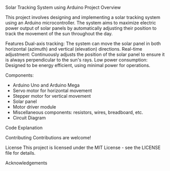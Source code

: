 Solar Tracking System using Arduino
Project Overview

This project involves designing and implementing a solar tracking system using an Arduino microcontroller. 
The system aims to maximize electric power output of solar panels by automatically adjusting their position to track the movement of the sun throughout the day.

Features
Dual-axis tracking: The system can move the solar panel in both horizontal (azimuth) and vertical (elevation) directions.
Real-time adjustment: Continuously adjusts the position of the solar panel to ensure it is always perpendicular to the sun's rays.
Low power consumption: Designed to be energy efficient, using minimal power for operations.

Components:
- Arduino Uno and Arduino Mega
- Servo motor for horizontal movement
- Stepper motor for vertical movement
- Solar panel
- Motor driver module
- Miscellaneous components: resistors, wires, breadboard, etc.
- Circuit Diagram

Code Explanation


Contributing
Contributions are welcome!

License
This project is licensed under the MIT License - see the LICENSE file for details.

Acknowledgements
